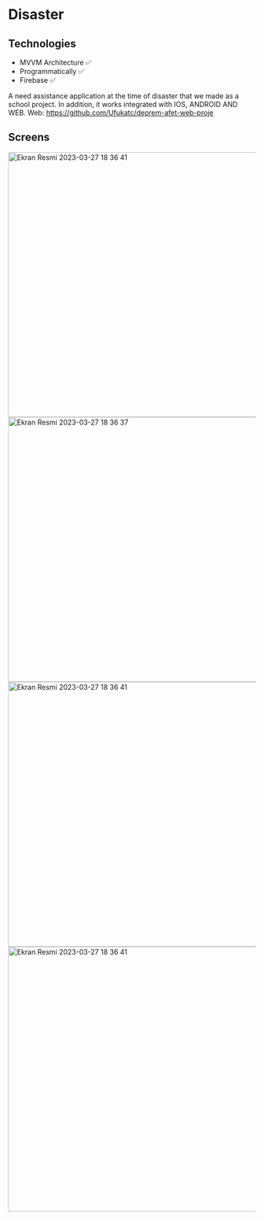# Disaster
   ## Technologies
+ MVVM Architecture ✅ 
+ Programmatically ✅
+ Firebase ✅

A need assistance application at the time of disaster that we made as a school project. In addition, it works integrated with IOS, ANDROID AND WEB.
Web: https://github.com/Ufukatc/deprem-afet-web-proje
      
## Screens

<img height="538" alt="Ekran Resmi 2023-03-27 18 36 41" src="https://i.hizliresim.com/fksa008.png">  <img height="538" alt="Ekran Resmi 2023-03-27 18 36 37" src="https://i.hizliresim.com/aruene9.png"> 
<img height="538" alt="Ekran Resmi 2023-03-27 18 36 41" src="https://i.hizliresim.com/lwb6akt.png">   <img height="538" alt="Ekran Resmi 2023-03-27 18 36 41" src="https://i.hizliresim.com/4q7ttkk.png">




